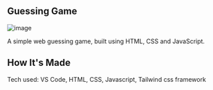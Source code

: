 ## Guessing Game

![image](https://github.com/sametj/Guessing_game/assets/102891262/a8794a34-224d-4a21-8c8b-5c4007e4a265)

A  simple web guessing game, built using HTML, CSS and JavaScript.

## How It's Made
Tech used: VS Code, HTML, CSS, Javascript, Tailwind css framework



